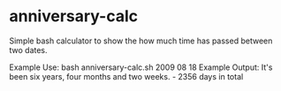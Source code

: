 # anniversary-calc
Simple bash calculator to show the how much time has passed between two dates.

Example Use:    bash anniversary-calc.sh 2009 08 18
Example Output: It's been six years, four months and two weeks. - 2356 days in total
